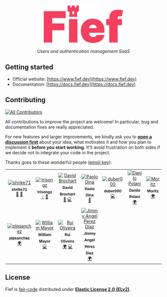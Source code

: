 <p align="center">
  <img src="https://raw.githubusercontent.com/fief-dev/.github/main/logos/logo-full-red.svg?sanitize=true" alt="Fief" width="256">
</p>

<p align="center">
    <em>Users and authentication management SaaS</em>
</p>

## Getting started

* Official website: [https://www.fief.dev](https://www.fief.dev)
* Documentation: [https://docs.fief.dev](https://docs.fief.dev)

## Contributing

<!-- ALL-CONTRIBUTORS-BADGE:START - Do not remove or modify this section -->
[![All Contributors](https://img.shields.io/badge/all_contributors-11-orange.svg?style=flat-square)](#contributors-)
<!-- ALL-CONTRIBUTORS-BADGE:END -->

All contributions to improve the project are welcome! In particular, bug and documentation fixes are really appreciated.

For new features and larger improvements, we kindly ask you to [**open a discussion first**](https://github.com/orgs/fief-dev/discussions/new?category=ideas) about your idea, what motivates it and how you plan to implement it **before you start working**. It'll avoid frustration on both sides if we decide not to integrate your code in the project.

Thanks goes to these wonderful people ([emoji key](https://allcontributors.org/docs/en/emoji-key)):

<!-- ALL-CONTRIBUTORS-LIST:START - Do not remove or modify this section -->
<!-- prettier-ignore-start -->
<!-- markdownlint-disable -->
<table>
  <tbody>
    <tr>
      <td align="center"><a href="https://github.com/shrike71"><img src="https://avatars.githubusercontent.com/u/748514?v=4?s=100" width="100px;" alt="shrike71"/><br /><sub><b>shrike71</b></sub></a><br /><a href="https://github.com/fief-dev/fief/issues?q=author%3Ashrike71" title="Bug reports">🐛</a> <a href="#ideas-shrike71" title="Ideas, Planning, & Feedback">🤔</a></td>
      <td align="center"><a href="https://growthengineai.com"><img src="https://avatars.githubusercontent.com/u/4735784?v=4?s=100" width="100px;" alt="trisongz"/><br /><sub><b>trisongz</b></sub></a><br /><a href="#example-trisongz" title="Examples">💡</a> <a href="#ideas-trisongz" title="Ideas, Planning, & Feedback">🤔</a></td>
      <td align="center"><a href="https://github.com/davidbrochart"><img src="https://avatars.githubusercontent.com/u/4711805?v=4?s=100" width="100px;" alt="David Brochart"/><br /><sub><b>David Brochart</b></sub></a><br /><a href="https://github.com/fief-dev/fief/commits?author=davidbrochart" title="Documentation">📖</a> <a href="https://github.com/fief-dev/fief/commits?author=davidbrochart" title="Code">💻</a></td>
      <td align="center"><a href="https://github.com/paolodina"><img src="https://avatars.githubusercontent.com/u/1157401?v=4?s=100" width="100px;" alt="Paolo Dina"/><br /><sub><b>Paolo Dina</b></sub></a><br /><a href="https://github.com/fief-dev/fief/issues?q=author%3Apaolodina" title="Bug reports">🐛</a></td>
      <td align="center"><a href="https://github.com/duber000"><img src="https://avatars.githubusercontent.com/u/12467861?v=4?s=100" width="100px;" alt="duber000"/><br /><sub><b>duber000</b></sub></a><br /><a href="https://github.com/fief-dev/fief/commits?author=duber000" title="Code">💻</a></td>
      <td align="center"><a href="https://theraloss.com"><img src="https://avatars.githubusercontent.com/u/6277291?v=4?s=100" width="100px;" alt="Danilo Polani"/><br /><sub><b>Danilo Polani</b></sub></a><br /><a href="#translation-danilopolani" title="Translation">🌍</a></td>
      <td align="center"><a href="https://github.com/ChuckMoe"><img src="https://avatars.githubusercontent.com/u/25569291?v=4?s=100" width="100px;" alt="Moritz"/><br /><sub><b>Moritz</b></sub></a><br /><a href="#translation-ChuckMoe" title="Translation">🌍</a></td>
    </tr>
    <tr>
      <td align="center"><a href="https://github.com/plpsanchez"><img src="https://avatars.githubusercontent.com/u/45295173?v=4?s=100" width="100px;" alt="plpsanchez"/><br /><sub><b>plpsanchez</b></sub></a><br /><a href="#translation-plpsanchez" title="Translation">🌍</a></td>
      <td align="center"><a href="https://github.com/WilliamMayor"><img src="https://avatars.githubusercontent.com/u/403126?v=4?s=100" width="100px;" alt="William Mayor"/><br /><sub><b>William Mayor</b></sub></a><br /><a href="https://github.com/fief-dev/fief/commits?author=WilliamMayor" title="Code">💻</a></td>
      <td align="center"><a href="http://ruipoliveira.github.io/"><img src="https://avatars.githubusercontent.com/u/10942886?v=4?s=100" width="100px;" alt="Rui Oliveira"/><br /><sub><b>Rui Oliveira</b></sub></a><br /><a href="#translation-ruipoliveira" title="Translation">🌍</a> <a href="https://github.com/fief-dev/fief/commits?author=ruipoliveira" title="Code">💻</a></td>
      <td align="center"><a href="https://jimscope.is-a.dev"><img src="https://avatars.githubusercontent.com/u/27647007?v=4?s=100" width="100px;" alt="Jimmy Angel Pérez Díaz"/><br /><sub><b>Jimmy Angel Pérez Díaz</b></sub></a><br /><a href="#translation-JimScope" title="Translation">🌍</a></td>
    </tr>
  </tbody>
</table>

<!-- markdownlint-restore -->
<!-- prettier-ignore-end -->

<!-- ALL-CONTRIBUTORS-LIST:END -->

## License

Fief is [fair-code](http://faircode.io) distributed under [**Elastic License 2.0 (ELv2)**](https://github.com/fief-dev/fief/blob/main/LICENSE.md).
